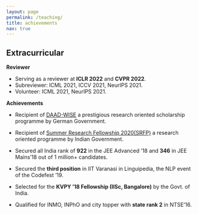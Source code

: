 ```yaml
---
layout: page
permalink: /teaching/
title: achievements
nav: true
---
```


## Extracurricular

**Reviewer**
 
  * Serving as a reviewer at **ICLR 2022** and **CVPR 2022**.
  * Subreviewer: ICML 2021, ICCV 2021, NeurIPS 2021.
  * Volunteer: ICML 2021, NeurIPS 2021.

**Achievements**
   
* Recipient of [DAAD-WISE](https://www2.daad.de/deutschland/stipendium/datenbank/en/21148-scholarship-database/?detail=50015295) a prestigious research oriented scholarship 
programme by German Government.

* Recipient of [Summer Research Fellowship 2020(SRFP)](https://www.ias.ac.in/) a research oriented programme by Indian Government.

* Secured all India rank of **922** in the JEE Advanced ’18 and **346** in JEE Mains’18 out of 1 million+ candidates.

* Secured the **third position** in IIT Varanasi in Linguipedia, the NLP event of the Codefest ’19.

* Selected for the **KVPY ’18 Fellowship (IISc, Bangalore)** by the Govt. of India.

* Qualified for INMO, INPhO and city topper with **state rank 2** in NTSE’16.
